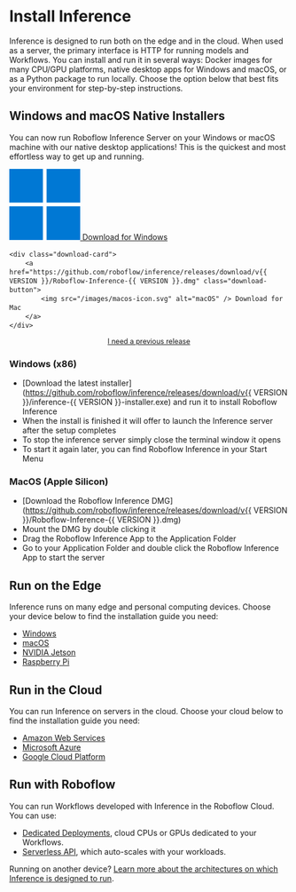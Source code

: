 # Install Inference

Inference is designed to run both on the edge and in the cloud. When used as a server, the primary interface is HTTP for running models and Workflows. You can install and run it in several ways: Docker images for many CPU/GPU platforms, native desktop apps for Windows and macOS, or as a Python package to run locally. Choose the option below that best fits your environment for step-by-step instructions.


<h2 id="native">Windows and macOS Native Installers</h2>

You can now run Roboflow Inference Server on your Windows or macOS machine with our native desktop applications! This is the quickest and most effortless way to get up and running.

<div class="download-container">
    <div class="download-card">
        <a href="https://github.com/roboflow/inference/releases/download/v{{ VERSION }}/inference-{{ VERSION }}-installer.exe" class="download-button">
            <img src="/images/windows-icon.svg" alt="Windows" /> Download for Windows
        </a>
    </div>
    
    <div class="download-card">
        <a href="https://github.com/roboflow/inference/releases/download/v{{ VERSION }}/Roboflow-Inference-{{ VERSION }}.dmg" class="download-button">
            <img src="/images/macos-icon.svg" alt="macOS" /> Download for Mac
        </a>
    </div>
</div>

<p style="text-align: center; font-size: 0.9em; margin-top: 0.5rem;">
    <a href="https://github.com/roboflow/inference/releases" >I need a previous release</a>
</p>

### Windows (x86)
 - [Download the latest installer](https://github.com/roboflow/inference/releases/download/v{{ VERSION }}/inference-{{ VERSION }}-installer.exe) and run it to install Roboflow Inference
 - When the install is finished it will offer to launch the Inference server after the setup completes
 - To stop the inference server simply close the terminal window it opens
 - To start it again later, you can find Roboflow Inference in your Start Menu

### MacOS (Apple Silicon)
 - [Download the Roboflow Inference DMG](https://github.com/roboflow/inference/releases/download/v{{ VERSION }}/Roboflow-Inference-{{ VERSION }}.dmg) 
 - Mount the DMG by double clicking it
 - Drag the Roboflow Inference App to the Application Folder
 - Go to your Application Folder and double click the Roboflow Inference App to start the server


## Run on the Edge

Inference runs on many edge and personal computing devices. Choose your device below to find the installation guide you need:

- [Windows](install/windows.md)
- [macOS](install/mac.md)
- [NVIDIA Jetson](install/jetson.md)
- [Raspberry Pi](install/jetson.md)

## Run in the Cloud

You can run Inference on servers in the cloud. Choose your cloud below to find the installation guide you need:

- [Amazon Web Services](install/cloud/aws.md)
- [Microsoft Azure](install/cloud/azure.md)
- [Google Cloud Platform](install/cloud/gcp.md)

## Run with Roboflow

You can run Workflows developed with Inference in the Roboflow Cloud. You can use:

- [Dedicated Deployments](https://docs.roboflow.com/deploy/dedicated-deployments), cloud CPUs or GPUs dedicated to your Workflows.
- [Serverless API](https://docs.roboflow.com/deploy/serverless), which auto-scales with your workloads.

Running on another device? [Learn more about the architectures on which Inference is designed to run](/install/other/).